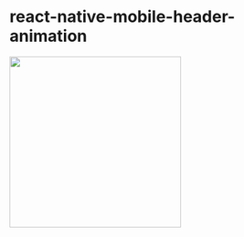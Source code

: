 # react-native-mobile-header-animation

<!-- display gif preview -->
<img src="./assets/preview_002.gif" width="300"/>